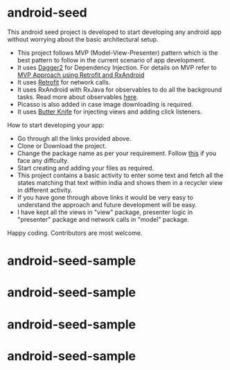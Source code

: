 # android-seed
This android seed project is developed to start developing any android app without worrying about the basic architectural setup.
* This project follows MVP (Model-View-Presenter) pattern which is the best pattern to follow in the current scenario of app     development.
* It uses <a href="http://www.vogella.com/tutorials/Dagger/article.html ">Dagger2</a> for Dependency Injection. 
  For details on MVP refer to <a href="https://www.captechconsulting.com/blogs/a-mvp-approach-to-lifecycle-safe-requests-with-   retrofit-20-and-rxjava"> MVP Approach using Retrofit and RxAndroid</a>
* It uses  <a href="https://square.github.io/retrofit/">Retrofit</a> for network calls.
* It uses  RxAndroid with RxJava for observables to do all the background tasks. Read more about observables 
 <a href="https://github.com/ReactiveX/RxAndroid">here</a>.
* Picasso is also added in case image downloading is required.
* It uses <a href="http://jakewharton.github.io/butterknife/">Butter Knife</a> for injecting views and adding click listeners.

How to start developing your app: 
* Go through all the links provided above.
* Clone or Download the project. 
* Change the package name as per your requirement. Follow <a href= "http://stackoverflow.com/questions/16804093/android-studio-rename-package" >this</a> if you face any diffculty. 
* Start creating and adding your files as required. 
* This project contains a basic activity to enter some text and fetch all the states matching that text within india and shows them in a recycler view in different activity. 
* If you have gone through above links it would be very easy to understand the approach and future development will be easy.
* I have kept all the views in "view" package, presenter logic in "presenter" package and network calls in "model" package.

Happy coding.
Contributors are most welcome. 


# android-seed-sample
# android-seed-sample
# android-seed-sample
# android-seed-sample
